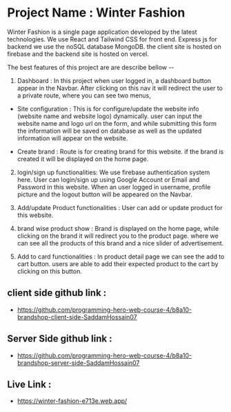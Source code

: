 # Project Name : Winter Fashion
Winter Fashion is a single page application developed by the latest technologies. We use React and Tailwind CSS for front end. Express js for backend we use the noSQL database MongoDB. the client site is hosted on firebase and the backend site is hosted on vercel.

The best features of this project are are describe bellow --

1. Dashboard : 
In this project when user logged in, a dashboard button appear in the Navbar. After clicking on this nav it will redirect the user to a private route, where you can see two menus, 

- Site configuration : This is for configure/update the website info (website name and website logo) dynamically. user can input the website name and logo url on the form, and while submitting this form the information will be saved on database as well as the updated information will appear on the website.

- Create brand : Route is for creating brand for this website. if the brand is created it will be displayed on the home page.

2. login/sign up functionalities:
We use firebase authentication system here. User can login/sign up using Google Account or Email and Password in this website. When an user logged in username, profile picture and the logout button will be appeared on the Navbar.

3. Add/update Product functionalities :
User can add or update product for this website.

4. brand wise product show : 
Brand is displayed on the home page, while clicking on the brand it will redirect you to the product page. where we can see all the products of this brand and a nice slider of advertisement.

5. Add to card functionalities : 
In product detail page we can see the add to cart button. users are able to add their expected product to the cart by clicking on this button.


## client side github link :
- https://github.com/programming-hero-web-course-4/b8a10-brandshop-client-side-SaddamHossain07

## Server Side github link :
- https://github.com/programming-hero-web-course-4/b8a10-brandshop-server-side-SaddamHossain07

## Live Link : 
- https://winter-fashion-e713e.web.app/